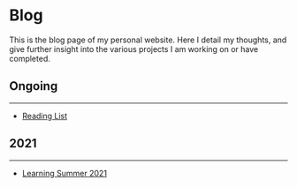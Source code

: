 # Blog

This is the blog page of my personal website. Here I detail my thoughts, and give further insight into the various projects I am working on or have completed.

## Ongoing
***
- [Reading List](Reading_List.md)

## 2021
***
- [Learning Summer 2021](Learning_Summer_2021.md)